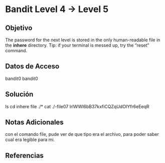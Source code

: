 # Bandit Level 4 → Level 5

## Objetivo
The password for the next level is stored in the only human-readable file in the **inhere** directory. Tip: if your terminal is messed up, try the “reset” command.

## Datos de Acceso
bandit0
bandit0

## Solución 
ls
cd inhere
file ./*
cat ./-file07
lrIWWI6bB37kxfiCQZqUdOIYfr6eEeqR

## Notas Adicionales
con el comando file, pude ver de que tipo era el archivo, para poder saber cual era legible para mi.

## Referencias